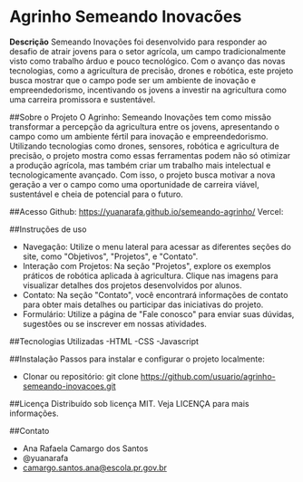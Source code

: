 # Agrinho Semeando Inovacões  

**Descrição**
Semeando Inovações foi desenvolvido para responder ao desafio de atrair jovens para o setor agrícola, um campo tradicionalmente visto como trabalho árduo e pouco tecnológico. Com o avanço das novas tecnologias, como a agricultura de precisão, drones e robótica, este projeto busca mostrar que o campo pode ser um ambiente de inovação e empreendedorismo, incentivando os jovens a investir na agricultura como uma carreira promissora e sustentável.

##Sobre o Projeto
O Agrinho: Semeando Inovações tem como missão transformar a percepção da agricultura entre os jovens, apresentando o campo como um ambiente fértil para inovação e empreendedorismo. Utilizando tecnologias como drones, sensores, robótica e agricultura de precisão, o projeto mostra como essas ferramentas podem não só otimizar a produção agrícola, mas também criar um trabalho mais intelectual e tecnologicamente avançado. Com isso, o projeto busca motivar a nova geração a ver o campo como uma oportunidade de carreira viável, sustentável e cheia de potencial para o futuro.

##Acesso
Github: https://yuanarafa.github.io/semeando-agrinho/
Vercel: 

##Instruções de uso
- Navegação: Utilize o menu lateral para acessar as diferentes seções do site, como "Objetivos", "Projetos", e "Contato".
- Interação com Projetos: Na seção "Projetos", explore os exemplos práticos de robótica aplicada à agricultura. Clique nas imagens para visualizar detalhes dos projetos desenvolvidos por alunos.
- Contato: Na seção "Contato", você encontrará informações de contato para obter mais detalhes ou participar das iniciativas do projeto.
- Formulário: Utilize a página de "Fale conosco" para enviar suas dúvidas, sugestões ou se inscrever em nossas atividades.

##Tecnologias Utilizadas
-HTML 
-CSS 
-Javascript

##Instalação
Passos para instalar e configurar o projeto localmente:
- Clonar ou repositório:
git clone https://github.com/usuario/agrinho-semeando-inovacoes.git

##Licença
Distribuído sob licença MIT. Veja LICENÇA para mais informações.

##Contato 
- Ana Rafaela Camargo dos Santos
- @yuanarafa
- camargo.santos.ana@escola.pr.gov.br
